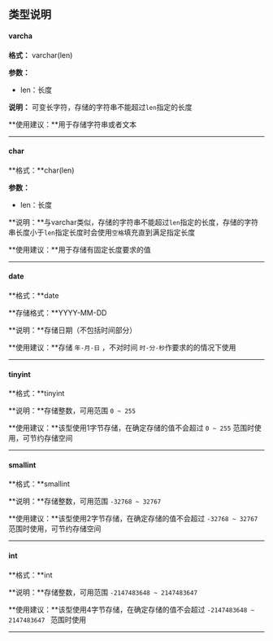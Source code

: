 ## 类型说明



#### varcha

**格式：** varchar(len)

**参数：** 

- len：长度

**说明：** 可变长字符，存储的字符串不能超过`len`指定的长度

**使用建议：**用于存储字符串或者文本

<hr>

#### char

**格式：**char(len)

**参数：**

- len：长度

**说明：**与varchar类似，存储的字符串不能超过`len`指定的长度，存储的字符串长度小于`len`指定长度时会使用`空格`填充直到满足指定长度

**使用建议：**用于存储有固定长度要求的值

<hr>

#### date

**格式：**date

**存储格式：**YYYY-MM-DD

**说明：**存储日期（不包括时间部分）

**使用建议：**存储 `年-月-日` ，不对时间 `时-分-秒`作要求的的情况下使用

<hr>

#### tinyint

**格式：**tinyint

**说明：**存储整数，可用范围 `0 ~ 255`

**使用建议：**该型使用1字节存储，在确定存储的值不会超过 `0 ~ 255` 范围时使用，可节约存储空间

<hr>

#### smallint

**格式：**smallint

**说明：**存储整数，可用范围 `-32768 ~ 32767`

**使用建议：**该型使用2字节存储，在确定存储的值不会超过 `-32768 ~ 32767` 范围时使用，可节约存储空间

<hr>

#### int

**格式：**int

**说明：**存储整数，可用范围 `-2147483648 ~ 2147483647 `

**使用建议：**该型使用4字节存储，在确定存储的值不会超过 `-2147483648 ~ 2147483647 ` 范围时使用

<hr>